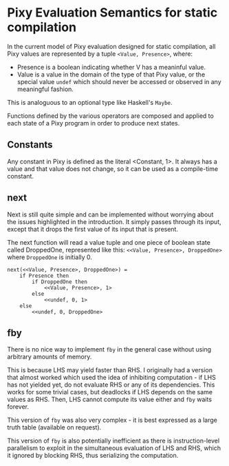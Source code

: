 # Pixy Evaluation Semantics for static compilation

In the current model of Pixy evaluation designed for static compilation,
all Pixy values are represented by a tuple `<Value, Presence>`, where:
- Presence is a boolean indicating whether V has a meaninful value.
- Value is a value in the domain of the type of that Pixy value, or the special value `undef`
which should never be accessed or observed in any meaningful fashion.

This is analoguous to an optional type like Haskell's `Maybe`.

Functions defined by the various operators are composed and applied to each state of
a Pixy program in order to produce next states.

## Constants

Any constant in Pixy is defined as the literal <Constant, 1>. It always has a value
and that value does not change, so it can be used as a compile-time constant.

## next

Next is still quite simple and can be implemented without worrying about the issues highlighted
in the introduction. It simply passes through its input, except that it drops the first value
of its input that is present.

The next function will read a value tuple and one piece of boolean state called DroppedOne, represented like this:
`<<Value, Presence>, DroppedOne>`
where `DroppedOne` is initially 0.


```
next(<<Value, Presence>, DroppedOne>) =
    if Presence then
        if DroppedOne then
            <<Value, Presence>, 1>
        else
            <<undef, 0, 1>
    else
        <<undef, 0, DroppedOne>
```

## fby

There is no nice way to implement `fby` in the general case without using arbitrary amounts of memory.

This is because LHS may yield faster than RHS. I originally had a version that almost worked which used
the idea of inhibiting computation - if LHS has not yielded yet, do not evaluate RHS or any of its dependencies.
This works for some trivial cases, but deadlocks if LHS depends on the same values as RHS. Then, LHS cannot
compute its value either and `fby` waits forever.

This version of `fby` was also very complex - it is best expressed as a large truth table (available on request).

This version of `fby` is also potentially inefficient as there is instruction-level parallelism to exploit
in the simultaneous evaluation of LHS and RHS, which it ignored by blocking RHS, thus serializing the computation.


